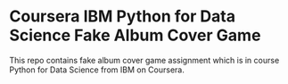 # Coursera IBM Python for Data Science Fake Album Cover Game
This repo contains fake album cover game assignment which is in course Python for Data Science from IBM on Coursera.
